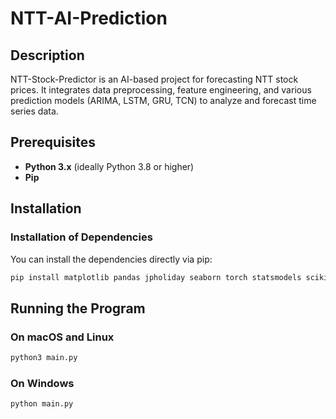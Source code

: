 # NTT-AI-Prediction

## Description
NTT-Stock-Predictor is an AI-based project for forecasting NTT stock prices. It integrates data preprocessing, feature engineering, and various prediction models (ARIMA, LSTM, GRU, TCN) to analyze and forecast time series data.

## Prerequisites
- **Python 3.x** (ideally Python 3.8 or higher)
- **Pip**

## Installation

### Installation of Dependencies

You can install the dependencies directly via pip:

```bash
pip install matplotlib pandas jpholiday seaborn torch statsmodels scikit-learn numpy tqdm
```

## Running the Program

### On macOS and Linux

```bash
python3 main.py
```

### On Windows

```bash
python main.py
```
